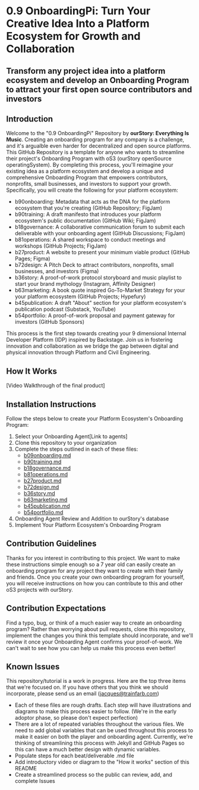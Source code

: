 # 0.9 OnboardingPi: Turn Your Creative Idea Into a Platform Ecosystem for Growth and Collaboration

## Transform any project idea into a platform ecosystem and develop an Onboarding Program to attract your first open source contributors and investors

## Introduction

Welcome to the "0.9 OnboardingPi" Repository by **ourStory: Everything Is Music**. Creating an onboarding program for any company is a challenge, and it's argualble even harder for decentralized and open source platforms. This GitHub Repository is a template for anyone who wants to streamline their project's Onboarding Program with oS3 (ourStory openSource operatingSystem). By completing this process, you'll reimagine your existing idea as a platform ecosystem and develop a unique and comprehensive Onboarding Program that empowers contributors, nonprofits, small businesses, and investors to support your growth. Specifically, you will create the following for your platform ecosystem:

* b90onboarding: Metadata that acts as the DNA for the platform ecosystem that you're creating (GitHub Repository; FigJam)
* b90training: A draft manifesto that introduces your platform ecosystem's public documentation (GitHub Wiki; FigJam)
* b18governance: A collaborative communication forum to submit each deliverable with your onboarding agent (GitHub Discussions; FigJam)
* b81operations: A shared workspace to conduct meetings and workshops (GitHub Projects; FigJam)
* b27product: A website to present your minimum viable product (GitHub Pages; Figma)
* b72design: A Pitch Deck to attract contributors, nonprofits, small businesses, and investors (Figma)
* b36story: A proof-of-work protocol storyboard and music playlist to start your brand mythology (Instagram, Affinity Designer)
* b63marketing: A book quote inspired Go-To-Market Strategy for your your platform ecosystem (GitHub Projects; Hypefury)
* b45publication: A draft "About" section for your platform ecosystem's publication podcast (Substack, YouTube)
* b54portfolio: A proof-of-work proposal and payment gateway for investors (GitHub Sponsors)

This process is the first step towards creating your 9 dimensional Internal Developer Platform (IDP) inspired by Backstage. Join us in fostering innovation and collaboration as we bridge the gap between digital and physical innovation through Platform and Civil Engineering.

## How It Works
[Video Walkthrough of the final product]

## Installation Instructions
Follow the steps below to create your Platform Ecosystem's Onboarding Program:
1. Select your Onboarding Agent[Link to agents]
2. Clone this repository to your organization
3. Complete the steps outlined in each of these files:
    - [b09onboarding.md](b09onboarding.md)
    - [b90training.md](b90training.md)
    - [b18governance.md](b18governance.md)
    - [b81operations.md](b81operations.md)
    - [b27product.md](b27product.md)
    - [b72design.md](b72design.md)
    - [b36story.md](b36story.md)
    - [b63marketing.md](b63marketing.md)
    - [b45publication.md](b45publication.md)
    - [b54portfolio.md](b54portfolio.md)
4. Onboarding Agent Review and Addition to ourStory's database
5. Implement Your Platform Ecosystem's Onboarding Program 

## Contribution Guidelines
Thanks for you interest in contributing to this project. We want to make these instructions simple enough so a 7 year old can easily create an onboarding program for any project they want to create with their family and friends. Once you create your own onboarding program for yourself, you will receive instructions on how you can contribute to this and other oS3 projects with ourStory.

## Contribution Expectations
Find a typo, bug, or think of a much easier way to create an onboarding program? Rather than worrying about pull requests, clone this repository, implement the changes you think this template should incorporate, and we'll review it once your Onboarding Agent confirms your proof-of-work. We can't wait to see how you can help us make this process even better!

## Known Issues
This repository/tutorial is a work in progress. Here are the top three items that we're focused on. If you have others that you think we should incorporate, please send us an email (jacques@trainfarb.com)
- Each of these files are rough drafts. Each step will have illustrations and diagrams to make this process easier to follow. (We're in the early adoptor phase, so please don't expect perfection)
- There are a lot of repeated variables throughout the various files. We need to add global variables that can be used throughout this process to make it easier on both the player and onboarding agent. Currently, we're thinking of streamlining this process with Jekyll and GitHub Pages so this can have a much better design with dynamic variables.
- Populate steps for each beat/deliverable .md file
- Add introductory video or diagram to the "How it works" section of this README
- Create a streamlined process so the public can review, add, and complete Issues
